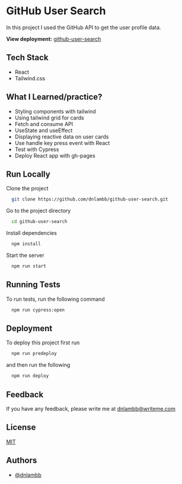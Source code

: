 # GitHub User Search

In this project I used the GitHub API to get the user profile data.

**View deployment:** [github-user-search](https://dnlambb.github.io/github-user-search/)


## Tech Stack

- React
- Tailwind.css

## What I Learned/practice?

- Styling components with tailwind
- Using tailwind grid for cards
- Fetch and consume API
- UseState and useEffect
- Displaying reactive data on user cards
- Use handle key press event with React
- Test with Cypress
- Deploy React app with gh-pages 
## Run Locally

Clone the project

```bash
  git clone https://github.com/dnlambb/github-user-search.git
```

Go to the project directory

```bash
  cd github-user-search
```

Install dependencies

```bash
  npm install
```

Start the server

```bash
  npm run start
```


## Running Tests

To run tests, run the following command

```bash
  npm run cypress:open
```


## Deployment

To deploy this project first run

```bash
  npm run predeploy
```

and then run the following

```bash
  npm run deploy
```


## Feedback

If you have any feedback, please write me at dnlambb@writeme.com


## License

[MIT](https://choosealicense.com/licenses/mit/)


## Authors

- [@dnlambb](https://www.github.com/dnlambb)
